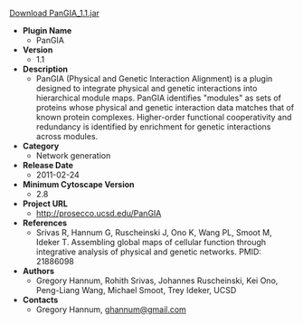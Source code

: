 <a href="PanGIA_1.1.jar">Download PanGIA_1.1.jar</a>

* __Plugin Name__
  * PanGIA
* __Version__
  * 1.1
* __Description__
  * PanGIA (Physical and Genetic Interaction Alignment) is a plugin designed to integrate physical and genetic interactions into hierarchical module maps. PanGIA identifies "modules" as sets of proteins whose physical and genetic interaction data matches that of known protein complexes. Higher-order functional cooperativity and redundancy is identified by enrichment for genetic interactions across modules.
* __Category__
  * Network generation
* __Release Date__
  * 2011-02-24
* __Minimum Cytoscape Version__
  * 2.8
* __Project URL__
  * http://prosecco.ucsd.edu/PanGIA
* __References__
  * Srivas R, Hannum G, Ruscheinski J, Ono K, Wang PL, Smoot M, Ideker T.
Assembling global maps of cellular function through integrative analysis of physical and genetic networks.
PMID: 21886098
* __Authors__
  * Gregory Hannum, Rohith Srivas, Johannes Ruscheinski, Kei Ono, Peng-Liang Wang, Michael Smoot, Trey Ideker, UCSD
* __Contacts__
  * Gregory Hannum, ghannum@gmail.com

